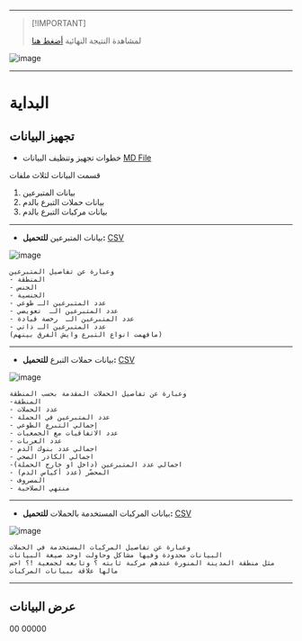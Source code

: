 __________

>  [!IMPORTANT]
> 
>  لمشاهدة النتيجة النهائية [أضغط هنا](https://public.tableau.com/app/profile/saleh.alsobihi/viz/2022_17014501349100/sheet15?publish=yes)



![image](https://github.com/alsobihi/DataJam/assets/72046870/597c1a31-c2c9-4c87-af0c-bc75b3f53515)

__________


# البداية

## تجهيز البيانات
- خطوات تجهيز وتنظيف البيانات [MD File](/alsobihi/تجهيز_البيانات.md)

قسمت البيانات لثلاث ملفات

1. بيانات المتبرعين
1. بيانات حملات التبرع بالدم
1. بيانات مركبات التبرع بالدم


____


- بيانات المتبرعين **للتحميل:** [CSV](بيانات%20المتبرعين.csv)
  
![image](https://github.com/alsobihi/DataJam/assets/72046870/830f81e1-a0cf-44de-8ffc-606e752aaa06)

```
وعبارة عن تفاصيل المتبرعين
- المنطقة
- الجنس
- الجنسية
- عدد المتبرعين الـ طوعي
- عدد المتبرعين الـ  تعويضي
- عدد المتبرعين الـ  رخصة قيادة
- عدد المتبرعين الـ ذاتي
(مافهمت انواع التبرع وايش الفرق بينهم)

```
____
- بيانات حملات التبرع **للتحميل:** [CSV](حملات%20التبرع%20بالدم.csv)
  
![image](https://github.com/alsobihi/DataJam/assets/72046870/a529e0f7-76bf-4f2a-9109-3d438994027d)

```
وعبارة عن تفاصيل الحملات المقدمة بحسب المنطقة
-المنطقة
- عدد الحملات
- عدد المتبرعين في الحملة
- إجمالي التبرع الطوعي
- عدد الاتفاقيات مع الجمعيات
- عدد العربات
- اجمالي عدد بنوك الدم
- اجمالي الكادر الصحي
-اجمالي عدد المتبرعين (داخل او خارج الحملة)
- المحضّر (عدد أكياس الدم)
- المصروف
- منتهي الصلاحية
```

____
- بيانات المركبات المستخدمة بالحملات **للتحميل:** [CSV](بيانات%20مركبات%20التبرع%20بالدم.csv)

  
![image](https://github.com/alsobihi/DataJam/assets/72046870/b8add912-8565-4010-9a83-8299b4b52c1c)

```
وعبارة عن تفاصيل المركبات المستخدمة في الحملات
البيانات محدودة وفيها مشاكل وحاولت اوحد صيغة البيانات 
مثل منطقة المدينة المنورة عندهم مركبة ثابته ؟ وتابعه لجمعية !؟ احس مالها علاقة ببيانات المركبات
```
____



## عرض البيانات

00
00000
